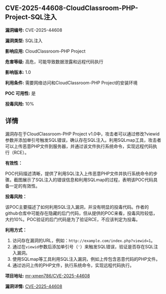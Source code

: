 ## CVE-2025-44608-CloudClassroom-PHP-Project-SQL注入

**漏洞编号:** CVE-2025-44608

**漏洞类型:** SQL注入

**影响应用:** CloudClassroom-PHP Project

**危害等级:** 高危，可能导致数据泄露和远程代码执行

**影响版本:** 1.0

**利用条件:** 需要网络访问和CloudClassroom-PHP Project的安装环境

**POC 可用性:** 是

**投毒风险:** 10%

## 详情

漏洞存在于CloudClassroom-PHP Project v1.0中，攻击者可以通过修改?viewid参数并添加单引号触发SQL错误，确认存在SQL注入。利用SQLmap工具，攻击者可以上传恶意PHP文件到服务器，并通过该文件执行系统命令，实现远程代码执行（RCE）。

**有效性：**

POC代码描述清晰，提供了利用SQL注入上传恶意PHP文件并执行系统命令的步骤。截图展示了SQL注入的错误信息和利用SQLmap的过程，表明该POC代码具备一定的有效性。

**投毒风险：**

该POC主要描述了如何利用SQL注入漏洞，并没有明显的投毒代码。作者的github仓库中可能存在隐藏的后门代码，但从提供的POC来看，投毒风险较低，大约10%。POC验证的后门代码是为了验证RCE，不应该判定为投毒。

**利用方式：**

1.  访问存在漏洞的URL，例如：`http://example.com/index.php?viewid=1`。
2.  通过在`viewid`参数后添加单引号（`'`）来触发SQL错误，验证是否存在SQL注入漏洞。
3.  使用SQLmap等工具利用SQL注入漏洞，例如上传包含恶意代码的PHP文件。
4.  通过访问上传的PHP文件，执行系统命令，实现远程代码执行。

**项目地址:** [mr-xmen786/CVE-2025-44608](https://github.com/mr-xmen786/CVE-2025-44608)

**漏洞详情:** [CVE-2025-44608](https://nvd.nist.gov/vuln/detail/CVE-2025-44608)
